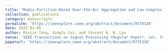 ```yaml
---
title: "Radix-Partition-Based Over-the-Air Aggregation and Low-Complexity State Estimation for IoT Systems Over Wireless Fading Channels"
collection: publications
category: manuscripts
permalink: 'https://ieeexplore.ieee.org/abstract/document/9735326'
date: 2022-03-05
author: Minjie Tang, Songfu Cai, and Vincent K. N. Lau
venue: 'IEEE Transactions on Signal Processing (Rugular Paper), vol. 70, pp. 1464-1477'
paperurl: 'https://ieeexplore.ieee.org/abstract/document/9735326'
---
```



